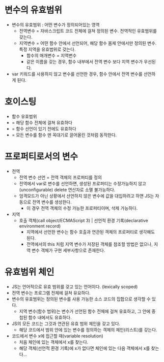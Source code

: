 # 변수의 유효범위
 - 변수의 유효범위 : 어떤 변수가 정의되어있는 영역
   - 전역변수 = 자바스크립트 코드 전체에 걸쳐 정의된 변수. 전역적인 유효범위를 갖는다.
   - 지역변수 = 어떤 함수 안에서 선언되어, 해당 함수 몸체 안에서만 정의된 변수. 특정 지역을 유효범위로 갖는다.
     - 함수의 매개변수 = 지역변수
     - 같은 이름을 갖는 경우, 함수 내부에서 전역 변수 보다 지역 변수가 우선된다.
 - var 키워드를 사용하지 않고 변수를 선언한 경우, 함수 안에서 전역 변수를 선언하게 된다.
 
 # 호이스팅
 - 함수 유효범위 
  - = 해당 함수 전체에 걸쳐 유효하다 
  - = 함수 선언이 있기 전에도 유효하다 
  - = 모든 변수를 함수 맨 꼭대기로 끌어올린 것처럼 동작한다.

# 프로퍼티로서의 변수
 - 전역
   - 전역 변수 선언 = 전역 객체의 프로퍼티를 정의
   - 전역에서 var로 변수를 선언하면, 생성된 프로퍼티는 수정가능하지 않고(unconfigurable) delete 연산자로 소멸 불가능하다.
   - 엄격모드가 아닌 상황에서 선언하지 않은 변수에 값을 대입하려고 하면 JS는 자동으로 전역 변수를 생성한다.
     - 이 경우 전역 객체의 수정 가능한 프로퍼티이며, 삭제 가능하다.
 - 지역
   - 호출 객체(call object/ECMAScript 3) | 선언적 환경 기록(declarative environment record)
     - 지역에서 선언한 변수는 함수 호출과 연관된 객체의 프로퍼티로 생각해도 된다.
     - 전역에서의 this 처럼 지역 변수가 저장된 객체를 참조할 방법은 없으나, 지역 변수 객체가 구현 세부사항으로 존재한다.

# 유효범위 체인
 - JS는 언어적으로 유효 범위를 갖고 있는 언어이다. (lexically scoped)
 - 전역 변수는 프로그램 전체에 걸쳐 유요하다.
 - 변수의 유효범위는 정의된 변수를 사용 가능한 소스 코드의 집합으로 생각할 수 있다.
   - 지역 변수(함수 범위)는 변수가 선언된 함수 전체에 걸쳐 유효하고, 그 안에 중첩된 함수 내에서도 유효하다.
 - JS의 모든 코드는 그것과 연관된 유효 범위 체인을 갖고 있다.
   - 해당 코드에서 범위 안에 있는 변수를 정의하는 객체의 체인(리스트)를 갖는다.
 - 코드에서 변수 x에 접근할 때(variable resolution)
   - 처음 체인에 있는 객체에서 x를 찾는다.
   - 해당 객체(선언적 환경 기록)에 x가 없다면 체인에 있는 다음 객체에서 x를 찾는다...
